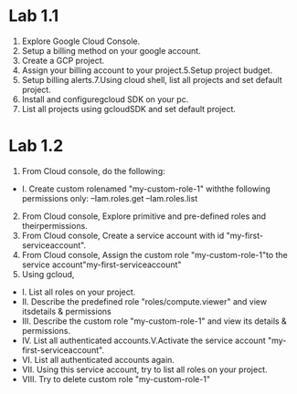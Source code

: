 # Lab 1.1
1. Explore Google Cloud Console.
2. Setup a billing method on your google account.
3. Create a GCP project.
4. Assign your billing account to your project.5.Setup project budget.
6. Setup billing alerts.7.Using cloud shell, list all projects and set default project.
8. Install and configuregcloud SDK on your pc.
9. List all projects using gcloudSDK and set default project.

# Lab 1.2
1. From Cloud console, do the following:
- I. Create custom rolenamed "my-custom-role-1" withthe following permissions only:
 –Iam.roles.get
 –Iam.roles.list
2. From Cloud console, Explore primitive and pre-defined roles and theirpermissions.
3. From Cloud console, Create a service account with id "my-first-serviceaccount".
4. From Cloud console, Assign the custom role "my-custom-role-1"to the service account"my-first-serviceaccount"
5. Using gcloud,
- I. List all roles on your project.
- II. Describe the predefined role "roles/compute.viewer" and view itsdetails & permissions
- III. Describe the custom role "my-custom-role-1" and view its details & permissions.
- IV. List all authenticated accounts.V.Activate the service account "my-first-serviceaccount".
- VI. List all authenticated accounts again.
- VII. Using this service account, try to list all roles on your project.
- VIII. Try to delete custom role "my-custom-role-1"
